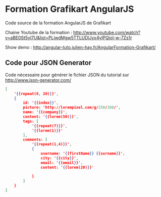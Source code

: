 Formation Grafikart AngularJS
==========================

Code source de la formation AngularJS de Grafikart

Chaine Youtube de la formation : http://www.youtube.com/watch?v=aBE0St5yI7U&list=PLjwdMgw5TTLUDlJyx4yIPQjoI-w-7Zs1r

Show demo : http://angular-tuto.julien-hay.fr/AngularFormation-Grafikart/


Code pour JSON Generator
-----------

Code nécessaire pour générer le fichier JSON du tutorial sur http://www.json-generator.com/
```json
[
    '{{repeat(8, 20)}}',
    {
        id: '{{index}}',
        picture: 'http://lorempixel.com/g/250/100/',
        name: '{{company}}',
        content: '{{lorem(50)}}',
        tags: [
            '{{repeat(7)}}',
            '{{lorem(1)}}'
        ],
        comments: [
            '{{repeat(1,4)}}',
            {
                username: '{{firstName}} {{surname}}',
                city: '{{city}}',
                email: '{{email}}',
                content: '{{lorem(20)}}'
                
            }
        ]
    }
]
```


